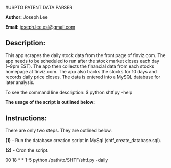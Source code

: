 #USPTO PATENT DATA PARSER

**Author:** Joseph Lee

**Email:** joseph.lee.esl@gmail.com

Description:
------------
This app scrapes the daily stock data from the front page of finviz.com.
The app needs to be scheduled to run after the stock market closes each day (~9pm EST).
The app then collects the financial data from each stocks homepage at finviz.com.
The app also tracks the stocks for 10 days and records daily price closes.
The data is entered into a MySQL database for later analysis.

To see the command line description: $ python shtf.py -help

**The usage of the script is outlined below:**

Instructions:
-------------
There are only two steps.  They are outlined below.

**(1)** - Run the database creation script in MySql (shtf_create_database.sql).

**(2)** - Cron the script.

00 18 * * 1-5 python /path/to/SHTF/shtf.py -daily
